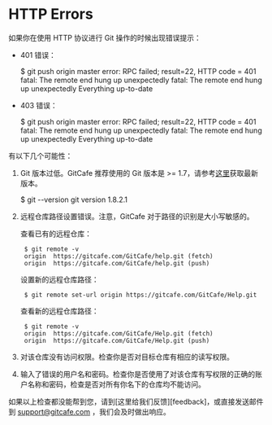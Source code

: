 # HTTP Errors

如果你在使用 HTTP 协议进行 Git 操作的时候出现错误提示：

* 401 错误：

    $ git push origin master
    error: RPC failed; result=22, HTTP code = 401
    fatal: The remote end hung up unexpectedly
    fatal: The remote end hung up unexpectedly
    Everything up-to-date

* 403 错误：

    $ git push origin master
    error: RPC failed; result=22, HTTP code = 401
    fatal: The remote end hung up unexpectedly
    fatal: The remote end hung up unexpectedly
    Everything up-to-date

有以下几个可能性：

1. Git 版本过低。GitCafe 推荐使用的 Git 版本是 >= 1.7，请参考[这里](http://git.gitcafe.com/downloads)获取最新版本。

    $ git --version
    git version 1.8.2.1

2. 远程仓库路径设置错误。注意，GitCafe 对于路径的识别是大小写敏感的。

    查看已有的远程仓库：

        $ git remote -v
        origin  https://gitcafe.com/GitCafe/help.git (fetch)
        origin  https://gitcafe.com/GitCafe/help.git (push)

    设置新的远程仓库路径：

        $ git remote set-url origin https://gitcafe.com/GitCafe/Help.git

    查看新的远程仓库路径：
    
        $ git remote -v
        origin  https://gitcafe.com/GitCafe/Help.git (fetch)
        origin  https://gitcafe.com/GitCafe/Help.git (push)

3. 对该仓库没有访问权限。检查你是否对目标仓库有相应的读写权限。

4. 输入了错误的用户名和密码。检查你是否使用了对该仓库有写权限的正确的账户名称和密码，检查是否对所有你名下的仓库均不能访问。

如果以上检查都没能帮到您，请到[这里给我们反馈][feedback]，或直接发送邮件到 [support@gitcafe.com](support@gitcafe.com) ，我们会及时做出响应。
